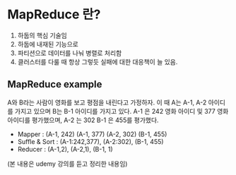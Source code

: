 
# MapReduce 란?
1. 하둡의 핵심 기술임
2. 하둡에 내재된 기능으로
3. 파티션으로 데이터를 나눠 병렬로 처리함
4. 클러스터를 다룰 때 항상 그렇듯 실패에 대한 대응책이 늘 있음.

## MapReduce example
A와 B라는 사람이 영화를 보고 평점을 내린다고 가정하자.
이 때 A는 A-1, A-2 아이디를 가지고 있으며 B는 B-1 아이디를 가지고 있다.
A-1 은 242 영화 아이디 및 377 영화 아이디를 평가했으며,
A-2 는 302
B-1 은 455를 평가했다.

- Mapper : (A-1, 242) (A-1, 377) (A-2, 302) (B-1, 455)
- Suffle & Sort : (A-1:242,377), (A-2:302), (B-1, 455)
- Reducer : (A-1,2), (A-2,1), (B-1, 1)

(본 내용은 udemy 강의를 듣고 정리한 내용임)
